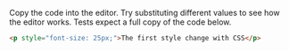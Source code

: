 Copy the code into the editor. Try substituting different values to see how the editor works. Tests expect a full copy of the code below.

```html
<p style="font-size: 25px;">The first style change with CSS</p>
```
